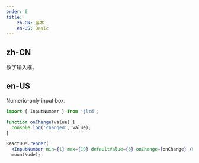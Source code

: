 ```yaml
---
order: 0
title:
    zh-CN: 基本
    en-US: Basic
---
```


## zh-CN

数字输入框。

## en-US

Numeric-only input box.

````jsx
import { InputNumber } from 'jltd';

function onChange(value) {
  console.log('changed', value);
}

ReactDOM.render(
  <InputNumber min={1} max={10} defaultValue={3} onChange={onChange} />,
  mountNode);
````
